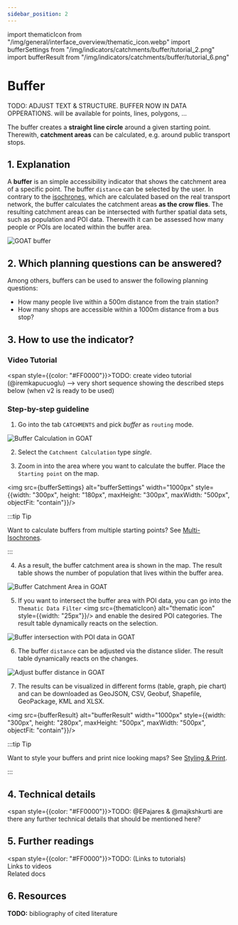 ```yaml
---
sidebar_position: 2
---
```


import thematicIcon from "/img/general/interface_overview/thematic_icon.webp"
import bufferSettings from "/img/indicators/catchments/buffer/tutorial_2.png"
import bufferResult from "/img/indicators/catchments/buffer/tutorial_6.png"

# Buffer

TODO: ADJUST TEXT & STRUCTURE. BUFFER NOW IN DATA OPPERATIONS. will be available for points, lines, polygons, ... 

The buffer creates a **straight line circle** around a given starting point. Therewith, **catchment areas** can be calculated, e.g. around public transport stops.  


## 1. Explanation

A **buffer** is an simple accessibility indicator that shows the catchment area of a specific point. The buffer ``distance`` can be selected by the user. In contrary to the [isochrones](isochrones/), which are calculated based on the real transport network, the buffer calculates the catchment areas **as the crow flies**. The resulting catchment areas can be intersected with further spatial data sets, such as population and POI data. Therewith it can be assessed how many people or POIs are located within the buffer area.  

![GOAT buffer](/img/indicators/catchments/buffer/buffer.png "GOAT buffer")

## 2. Which planning questions can be answered? 

Among others, buffers can be used to answer the following planning questions:
- How many people live within a 500m distance from the train station? 
- How many shops are accessible within a 1000m distance from a bus stop?

## 3. How to use the indicator?

### Video Tutorial

<span style={{color: "#FF0000"}}>TODO: create video tutorial (@iremkapucuoglu) --> very short sequence showing the described steps below (when v2 is ready to be used)</span>


### Step-by-step guideline

1. Go into the tab ``CATCHMENTS`` and pick _buffer_ as ``routing`` mode. 

![Buffer Calculation in GOAT](/img/indicators/catchments/buffer/tutorial_1.png "Buffer Calculation in GOAT")
   
2. Select the ``Catchment Calculation`` type _single_. 
   
3. Zoom in into the area where you want to calculate the buffer. Place the ``Starting point`` on the map. 

<img src={bufferSettings} alt="bufferSettings" width="1000px" style={{width: "300px", height: "180px", maxHeight: "300px", maxWidth: "500px", objectFit: "contain"}}/> 

:::tip Tip

Want to calculate buffers from multiple starting points? See [Multi-Isochrones](multi-isochrones/).

:::

4. As a result, the buffer catchment area is shown in the map. The result table shows the number of population that lives within the buffer area. 

![Buffer Catchment Area in GOAT](/img/indicators/catchments/buffer/tutorial_3.png "Buffer Catchment Area in GOAT")

5. If you want to intersect the buffer area with POI data, you can go into the ``Thematic Data Filter`` <img src={thematicIcon} alt="thematic icon" style={{width: "25px"}}/> and enable the desired POI categories. The result table dynamically reacts on the selection.

![Buffer intersection with POI data in GOAT](/img/indicators/catchments/buffer/tutorial_4.png "Buffer intersection with POI data in GOAT")

6. The buffer ``distance`` can be adjusted via the distance slider. The result table dynamically reacts on the changes.

![Adjust buffer distance in GOAT](/img/indicators/catchments/buffer/tutorial_5.png "Adjust buffer distance in GOAT")

7. The results can be visualized in different forms (table, graph, pie chart) and can be downloaded as GeoJSON, CSV, Geobuf, Shapefile, GeoPackage, KML and XLSX. 

<img src={bufferResult} alt="bufferResult" width="1000px" style={{width: "300px", height: "280px", maxHeight: "500px", maxWidth: "500px", objectFit: "contain"}}/> 

:::tip Tip

Want to style your buffers and print nice looking maps? See [Styling & Print](../../styling_and_print/).

:::

## 4. Technical details

<span style={{color: "#FF0000"}}>TODO: @EPajares & @majkshkurti are there any further technical details that should be mentioned here?</span>

## 5. Further readings


<span style={{color: "#FF0000"}}>TODO:</span> 
(Links to tutorials)  
Links to videos  
Related docs  

## 6. Resources

**TODO:**
bibliography of cited literature